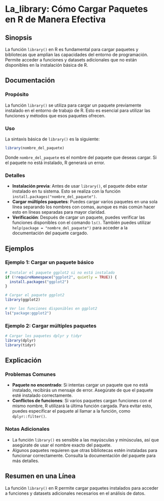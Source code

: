 <!--
Meta Description: # La_library: Cómo Cargar Paquetes en R de Manera Efectiva ## Sinopsis La función `library()` en R es fundamental para cargar paquetes y bibliotecas q...
Meta Keywords: paquete, cargar, paquetes, library, para
-->

# La_library: Cómo Cargar Paquetes en R de Manera Efectiva

## Sinopsis
La función `library()` en R es fundamental para cargar paquetes y bibliotecas que amplían las capacidades del entorno de programación. Permite acceder a funciones y datasets adicionales que no están disponibles en la instalación básica de R.

## Documentación
### Propósito
La función `library()` se utiliza para cargar un paquete previamente instalado en el entorno de trabajo de R. Esto es esencial para utilizar las funciones y métodos que esos paquetes ofrecen.

### Uso
La sintaxis básica de `library()` es la siguiente:
```R
library(nombre_del_paquete)
```
Donde `nombre_del_paquete` es el nombre del paquete que deseas cargar. Si el paquete no está instalado, R generará un error.

### Detalles
- **Instalación previa**: Antes de usar `library()`, el paquete debe estar instalado en tu sistema. Esto se realiza con la función `install.packages("nombre_del_paquete")`.
- **Cargar múltiples paquetes**: Puedes cargar varios paquetes en una sola línea separando los nombres con comas, aunque es más común hacer esto en líneas separadas para mayor claridad.
- **Verificación**: Después de cargar un paquete, puedes verificar las funciones disponibles con el comando `ls()`. También puedes utilizar `help(package = "nombre_del_paquete")` para acceder a la documentación del paquete cargado.

## Ejemplos
### Ejemplo 1: Cargar un paquete básico
```R
# Instalar el paquete ggplot2 si no está instalado
if (!requireNamespace("ggplot2", quietly = TRUE)) {
  install.packages("ggplot2")
}

# Cargar el paquete ggplot2
library(ggplot2)

# Ver las funciones disponibles en ggplot2
ls("package:ggplot2")
```

### Ejemplo 2: Cargar múltiples paquetes
```R
# Cargar los paquetes dplyr y tidyr
library(dplyr)
library(tidyr)
```

## Explicación
### Problemas Comunes
- **Paquete no encontrado**: Si intentas cargar un paquete que no está instalado, recibirás un mensaje de error. Asegúrate de que el paquete esté instalado correctamente.
- **Conflictos de funciones**: Si varios paquetes cargan funciones con el mismo nombre, R utilizará la última función cargada. Para evitar esto, puedes especificar el paquete al llamar a la función, como `dplyr::filter()`.

### Notas Adicionales
- La función `library()` es sensible a las mayúsculas y minúsculas, así que asegúrate de usar el nombre exacto del paquete.
- Algunos paquetes requieren que otras bibliotecas estén instaladas para funcionar correctamente. Consulta la documentación del paquete para más detalles.

## Resumen en una Línea
La función `library()` en R permite cargar paquetes instalados para acceder a funciones y datasets adicionales necesarios en el análisis de datos.
